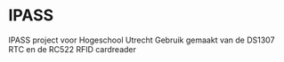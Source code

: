 # IPASS
IPASS project voor Hogeschool Utrecht
Gebruik gemaakt van de DS1307 RTC en de RC522 RFID cardreader
